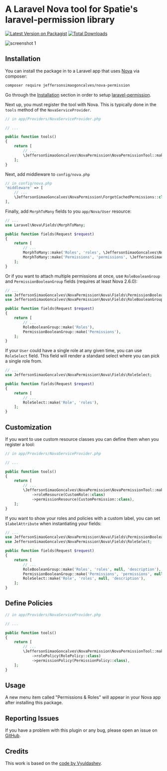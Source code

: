 # A Laravel Nova tool for Spatie's laravel-permission library

[![Latest Version on Packagist](https://img.shields.io/packagist/v/jeffersonsimaogoncalves/nova-permission.svg?style=flat-square)](https://packagist.org/packages/jeffersonsimaogoncalves/nova-permission)
[![Total Downloads](https://img.shields.io/packagist/dt/jeffersonsimaogoncalves/nova-permission.svg?style=flat-square)](https://packagist.org/packages/jeffersonsimaogoncalves/nova-permission)

![screenshot 1](https://raw.githubusercontent.com/jeffersonsimaogoncalves/nova-permission/master/docs/user-resource.png)

## Installation

You can install the package in to a Laravel app that uses [Nova](https://nova.laravel.com) via composer:

```bash
composer require jeffersonsimaogoncalves/nova-permission
```

Go through the [Installation](https://github.com/spatie/laravel-permission#installation) section in order to setup [laravel-permission](https://packagist.org/packages/spatie/laravel-permission).

Next up, you must register the tool with Nova. This is typically done in the `tools` method of the `NovaServiceProvider`.

```php
// in app/Providers/NovaServiceProvider.php

// ...

public function tools()
{
    return [
        // ...
        \JeffersonSimaoGoncalves\NovaPermission\NovaPermissionTool::make(),
    ];
}
```

Next, add middleware to `config/nova.php`

```php
// in config/nova.php
'middleware' => [
    // ...
    \JeffersonSimaoGoncalves\NovaPermission\ForgetCachedPermissions::class,
],
```

Finally, add `MorphToMany` fields to you `app/Nova/User` resource:

```php
// ...
use Laravel\Nova\Fields\MorphToMany;

public function fields(Request $request)
{
    return [
        // ...
        MorphToMany::make('Roles', 'roles', \JeffersonSimaoGoncalves\NovaPermission\Nova\Role::class),
        MorphToMany::make('Permissions', 'permissions', \JeffersonSimaoGoncalves\NovaPermission\Nova\Permission::class),
    ];
}
```

Or if you want to attach multiple permissions at once, use `RoleBooleanGroup` and `PermissionBooleanGroup` fields (requires at least Nova 2.6.0):

```php
// ...
use JeffersonSimaoGoncalves\NovaPermission\Nova\Fields\PermissionBooleanGroup;
use JeffersonSimaoGoncalves\NovaPermission\Nova\Fields\RoleBooleanGroup;

public function fields(Request $request)
{
    return [
        // ...
        RoleBooleanGroup::make('Roles'),
        PermissionBooleanGroup::make('Permissions'),
    ];
}
```

If your `User` could have a single role at any given time, you can use `RoleSelect` field. This field will render a standard select where you can pick a single role from.

```php
// ...
use JeffersonSimaoGoncalves\NovaPermission\Nova\Fields\RoleSelect;

public function fields(Request $request)
{
    return [
        // ...
        RoleSelect::make('Role', 'roles'),
    ];
}
```

## Customization

If you want to use custom resource classes you can define them when you register a tool:

```php
// in app/Providers/NovaServiceProvider.php

// ...

public function tools()
{
    return [
        // ...
        \JeffersonSimaoGoncalves\NovaPermission\NovaPermissionTool::make()
            ->roleResource(CustomRole::class)
            ->permissionResource(CustomPermission::class),
    ];
}

```

If you want to show your roles and policies with a custom label, you can set `$labelAttribute` when instantiating your fields:

```php
// ...
use JeffersonSimaoGoncalves\NovaPermission\Nova\Fields\PermissionBooleanGroup;
use JeffersonSimaoGoncalves\NovaPermission\Nova\Fields\RoleSelect;

public function fields(Request $request)
{
    return [
        // ...
        RoleBooleanGroup::make('Roles', 'roles', null, 'description'),
        PermissionBooleanGroup::make('Permissions', 'permissions', null, 'description'),
        RoleSelect::make('Role', 'roles', null, 'description'),
    ];
}
```


## Define Policies

```php
// in app/Providers/NovaServiceProvider.php

// ...

public function tools()
{
    return [
        // ...
        \JeffersonSimaoGoncalves\NovaPermission\NovaPermissionTool::make()
            ->rolePolicy(RolePolicy::class)
            ->permissionPolicy(PermissionPolicy::class),
    ];
}

```

## Usage

A new menu item called "Permissions & Roles" will appear in your Nova app after installing this package.

## Reporting Issues

If you have a problem with this plugin or any bug, please open an issue on [GitHub](https://github.com/jeffersonsimaogoncalves/cakephp-rest-api/issues).

## Credits

This work is based on the [code by Vyuldashev](https://github.com/vyuldashev/nova-permission).
